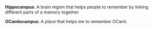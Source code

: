 
__Hippocampus__:
A brain region that helps people to remember by linking different parts of a memory together.

__OCamlocampus__:
A place that helps me to remember OCaml.


